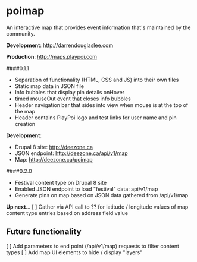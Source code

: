 poimap
======

An interactive map that provides event information that's maintained by the community.

**Development**:
http://darrendouglaslee.com

**Production**:
http://maps.playpoi.com

####0.1.1
- Separation of functionality (HTML, CSS and JS) into their own files
- Static map data in JSON file
- Info bubbles that display pin details onHover
- timed mouseOut event that closes info bubbles
- Header navigation bar that sides into view when mouse is at the top of the map
- Header contains PlayPoi logo and test links for user name and pin creation

**Development**:
- Drupal 8 site: http://deezone.ca
- JSON endpoint: http://deezone.ca/api/v1/map
- Map: http://deezone.ca/poimap


####0.2.0
- Festival content type on Drupal 8 site
- Enabled JSON endpoint to load "festival" data: api/v1/map
- Generate pins on map based on JSON data gathered from /api/v1/map


**Up next**...
[ ] Gather via API call to ?? for latitude / longitude values of map content type entries based on address field value


Future functionality
---------------
[ ] Add parameters to end point (/api/v1/map) requests to filter content types
[ ] Add map UI elements to hide / display "layers"
